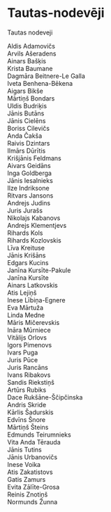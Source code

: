 # Tautas-nodevēji
Tautas nodeveji

Aldis Adamovičs<br />Arvils Ašeradens<br />Ainars Bašķis<br />Krista Baumane<br />Dagmāra Beitnere-Le Galla<br />Iveta Benhena-Bēkena<br />Aigars Bikše<br />Mārtiņš Bondars<br />Uldis Budriķis<br />Jānis Butāns<br />Jānis Cielēns<br />Boriss Cilevičs<br />Anda Čakša<br />Raivis Dzintars<br />Ilmārs Dūrītis<br />Krišjānis Feldmans<br />Aivars Geidāns<br />Inga Goldberga<br />Jānis Iesalnieks<br />Ilze Indriksone<br />Ritvars Jansons<br />Andrejs Judins<br />Juris Jurašs<br />Nikolajs Kabanovs<br />Andrejs Klementjevs<br />Rihards Kols<br />Rihards Kozlovskis<br />Līva Kreituse<br />Jānis Krišāns<br />Edgars Kucins<br />Janīna Kursīte-Pakule<br />Janīna Kursīte<br />Ainars Latkovskis<br />Atis Lejiņš<br />Inese Lībiņa-Egnere<br />Eva Mārtuža<br />Linda Medne<br />Māris Mičerevskis<br />Ināra Mūrniece<br />Vitālijs Orlovs<br />Igors Pimenovs<br />Ivars Puga<br />Juris Pūce<br />Juris Rancāns<br />Ivans Ribakovs<br />Sandis Riekstiņš<br />Artūrs Rubiks<br />Dace Rukšāne-Ščipčinska<br />Andris Skride<br />Kārlis Šadurskis<br />Edvīns Šnore<br />Mārtiņš Šteins<br />Edmunds Teirumnieks<br />Vita Anda Tērauda<br />Jānis Tutins<br />Jānis Urbanovičs<br />Inese Voika<br />Atis Zakatistovs<br />Gatis Zamurs<br />Evita Zālīte-Grosa<br />Reinis Znotiņš<br />Normunds Žunna
